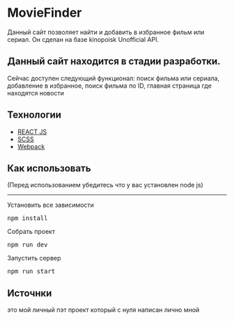 <h1>MovieFinder</h1>

<p>Данный сайт позволяет найти и добавить в избранное фильм или сериал. Он сделан на базе kinopoisk Unofficial API.</p>

<h2>Данный сайт находится в стадии разработки.</h2>
<p>Сейчас доступен следующий функционал: поиск фильма или сериала, добавление в избранное, поиск фильма по ID, главная страница где находятся новости</p>

<h2>Технологии</h2>
<ul>
  <li>
    <a href="https://ru.legacy.reactjs.org/">REACT JS</a>    
  </li>
  <li>
    <a href="https://sass-scss.ru/">SCSS</a>    
  </li>
  <li>
    <a href="https://webpack.js.org/">Webpack</a>    
  </li>
</ul>

<h2>Как использовать</h2>
<p>(Перед использованием убедитесь что у вас установлен node js)</p>

___

<p>Установить все зависимости</p>
<pre>npm install</pre>
<p>Собрать проект</p>
<pre>npm run dev</pre>
<p>Запустить сервер</p>
<pre>npm run start</pre>

<h2>Источнки</h2>
<p>это мой личный пэт проект который с нуля написан лично мной</p>
